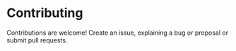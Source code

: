 # Contributing

Contributions are welcome! Create an issue, explaining a bug or proposal or submit pull requests.